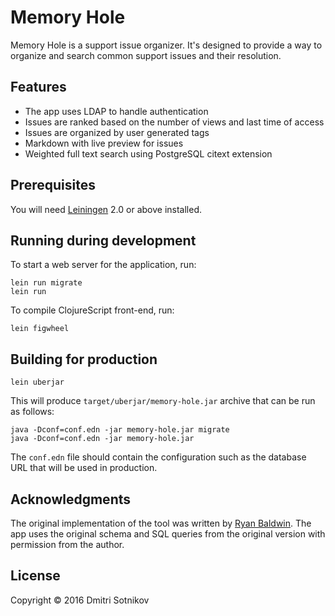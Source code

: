 # Memory Hole

Memory Hole is a support issue organizer. It's designed to provide a way to organize and search common support issues and their resolution.

## Features

- The app uses LDAP to handle authentication
- Issues are ranked based on the number of views and last time of access
- Issues are organized by user generated tags
- Markdown with live preview for issues
- Weighted full text search using PostgreSQL citext extension



## Prerequisites

You will need [Leiningen][1] 2.0 or above installed.

[1]: https://github.com/technomancy/leiningen

## Running during development

To start a web server for the application, run:

    lein run migrate
    lein run

To compile ClojureScript front-end, run:
    
    lein figwheel

## Building for production

    lein uberjar
    
This will produce `target/uberjar/memory-hole.jar` archive that can be run as follows:
   
    java -Dconf=conf.edn -jar memory-hole.jar migrate
    java -Dconf=conf.edn -jar memory-hole.jar

The `conf.edn` file should contain the configuration such as the database URL that will be used in production.

## Acknowledgments

The original implementation of the tool was written by [Ryan Baldwin](https://github.com/ryanbaldwin). The app uses the original schema and SQL queries from the original version with permission from the author.

## License

Copyright © 2016 Dmitri Sotnikov